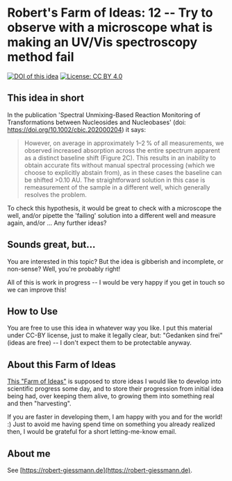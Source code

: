 # Robert's Farm of Ideas: 12 -- Try to observe with a microscope what is making an UV/Vis spectroscopy method fail 

[![DOI of this idea](https://zenodo.org/badge/doi/10.5281/zenodo.4808352.svg)](https://doi.org/10.5281/zenodo.4808352)
[![License: CC BY 4.0](https://img.shields.io/badge/License-CC%20BY%204.0-green.svg)](https://creativecommons.org/licenses/by/4.0/)

## This idea in short
In the publication 'Spectral Unmixing-Based Reaction Monitoring of Transformations between Nucleosides and Nucleobases' (doi: https://doi.org/10.1002/cbic.202000204) it says:

> However, on average in approximately 1–2 % of all measurements, we observed increased absorption across the entire spectrum apparent as a distinct baseline shift (Figure 2C). This results in an inability to obtain accurate fits without manual spectral processing (which we choose to explicitly abstain from), as in these cases the baseline can be shifted >0.10 AU. The straightforward solution in this case is remeasurement of the sample in a different well, which generally resolves the problem. 

To check this hypothesis, it would be great to check with a microscope the well, and/or pipette the 'failing' solution into a different well and measure again, and/or ... Any further ideas? 

## Sounds great, but...
You are interested in this topic? But the idea is gibberish and incomplete, or non-sense? Well, you're probably right! 

All of this is work in progress -- I would be very happy if you get in touch so we can improve this!

## How to Use
You are free to use this idea in whatever way you like. I put this material under CC-BY license, just to make it legally clear, but: "Gedanken sind frei" (ideas are free) -- I don't expect them to be protectable anyway.

## About this Farm of Ideas
[This "Farm of Ideas"](https://github.com/roberts-farm-of-ideas) is supposed to store ideas I would like to develop into scientific progress some day, and to store their progression from initial idea being had, over keeping them alive, to growing them into something real and then "harvesting". 

If you are faster in developing them, I am happy with you and for the world! :) Just to avoid me having spend time on something you already realized then, I would be grateful for a short letting-me-know email.

## About me
See [https://robert-giessmann.de](https://robert-giessmann.de).
